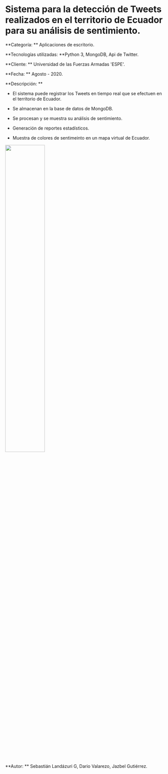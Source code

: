 # Sistema para la detección de Tweets realizados en el territorio de Ecuador para su análisis de sentimiento.


**Categoría: ** Aplicaciones de escritorio.

**Tecnologías utilizadas: **Python 3, MongoDB, Api de Twitter.

**Cliente: ** Universidad de las Fuerzas Armadas 'ESPE'.

**Fecha: ** Agosto - 2020.

**Descripción: ** 

- El sistema puede registrar los Tweets en tiempo real que se efectuen en el territorio de Ecuador.

- Se almacenan en la base de datos de MongoDB.

- Se procesan y se muestra su análisis de sentimiento.

- Generación de reportes estadísticos.

- Muestra de colores de sentimeinto en un mapa virtual de Ecuador.




<img src="#" width="50%"></img> 


**Autor: ** Sebastián Landázuri G, Dario Valarezo, Jazbel Gutiérrez.